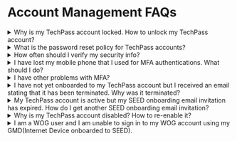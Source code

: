 # Account Management FAQs

<details>
<summary>Why is my TechPass account locked. How to unlock my TechPass account?</summary>

If your TechPass login ID's domain is ```techpass.gov.sg```, your TechPass account is locked after continuous unsuccessful login attempts. You need to [Reset TechPass password](reset-password) to unlock your TechPass account.

</details>

<details>
<summary>What is the password reset policy for TechPass accounts?</summary>

If your TechPass login ID's domain is ```techpass.gov.sg```, we follow the [password policy of Azure Active Directory][password-policy-of-azure-active-directory]. You will receive password expiry notifications accordingly. [Reset your password][reset-password-vendor] by following the on-screen instructions on this page.

![pwd-reset](../assets/images/password-reset-for-vendors.png)

</details>

<details>
<summary>How often should I verify my security info?</summary>

As security information is vital, you need to make sure it is always up-to-date. You will receive a reminder every 180 days to review your security info and update it as needed.

To manage your security info any time, go to <a href="https://myaccount.microsoft.com/" target="_blank">My Account</a>.

</details>

<details>
<summary>I have lost my mobile phone that I used for MFA authentications. What should I do?</summary>

**If your TechPass login ID's domain is ```techpass.gov.sg```**:

a. Create a [service request](https://go.gov.sg/seed-techpass-support) to contact our technical support to remove the MFA configured for your TechPass account.

?> In the service request form, select **Service Request** as **Ticket Type** and select **Request to reset Multi Factor Authentication (MFA)** as **Service Requests**. 

b. [Reset TechPass MFA](https://docs.developer.tech.gov.sg/docs/techpass-user-guide/reset-techpass-mfa-for-new-device).

**If your TechPass ID is same as the organisational email ID**:

a. Contact your Agency Facility Management (AFM) to remove the MFA configured for your WOG account and create a [service request](https://go.gov.sg/seed-techpass-support) to remove the MFA configured for your TechPass account.

?> In the service request form, select **Service Request** as **Ticket Type** and select **Request to reset Multi Factor Authentication (MFA)** as **Service Requests**.

b. [Reset WOG MFA](https://docs.developer.tech.gov.sg/docs/techpass-user-guide/reset-security-verification-for-wog-account).
    
c. [Reset TechPass MFA](https://docs.developer.tech.gov.sg/docs/techpass-user-guide/reset-techpass-mfa-for-new-device).

</details>

<details>
<summary>I have other problems with MFA?</summary>

Do one of the following:

 - Visit Microsoft's [Common problems with two-factor verification](https://docs.microsoft.com/en-us/troubleshoot/azure/active-directory/troubleshoot-azure-mfa-issue) to see if there is a solution.
 - You can also create a [service request](https://go.gov.sg/seed-techpass-support).

</details>

<details><summary>I have not yet onboarded to my TechPass account but I received an email stating that it has been terminated. Why was it terminated?</summary>

When you sign up or get invited to a TechPass account, a TechPass account is created for you and we will send an onboarding invitation email. When you onboard to your account, it gets activated.

This onboarding invitation email is valid only for 30 days and if you have not completed to onboard to TechPass within this time, you are notified via email on the 25th day and your account is terminated on the 30th day. When your account is terminated, you will again be notified about the account termination.

?><br>- Terminating account is different from disabling an account.<br>- If your TechPass ID is same as your organisational email ID, [accept the onboarding invitation](https://docs.developer.tech.gov.sg/docs/techpass-user-guide/sign-up-and-onboard-to-techpass?id=step-3-accept-invitation).<br>- If your TechPass login ID's domain is ```techpass.gov.sg```, you will receive an initial password by SMS. You need to [sign in to TechPass using initial password](https://docs.developer.tech.gov.sg/docs/techpass-user-guide/get-invited-and-onboard-to-techpass?id=step-2-sign-in-using-initial-password).

 
</details>

<details><summary>My TechPass account is active but my SEED onboarding email invitation has expired. How do I get another SEED onboarding email invitation?</summary>

Your SEED onboarding email invitation is valid only for 30 days. 

- If you can access [TechPass portal](http://portal.techpass.gov.sg), complete the instructions mentioned on [Request for SEED provisioning](https://docs.developer.tech.gov.sg/docs/techpass-user-guide/request-for-seed-provisioning).

- If you can't access [TechPass portal](http://portal.techpass.gov.sg), do one of the following:<br>-&nbsp;&nbsp;&nbsp;&nbsp;&nbsp;&nbsp;&nbsp;&nbsp;&nbsp; If you had earlier requested your reporting officer or project manager to invite you to TechPass and SEED, contact them again to resend the SEED onboarding invitation. <br>-&nbsp;&nbsp;&nbsp;&nbsp;&nbsp;&nbsp;&nbsp;&nbsp;&nbsp;[Create a service request with TechPass](https://go.gov.sg/seed-techpass-support) to receive the SEED onboarding invitation email again.

</details>

<details><summary>Why is my TechPass account disabled? How to re-enable it?</summary>

Your TechPass account might be disabled if you have not used it for 90 consecutive days. However, if you have not used it for 60 consecutive days, from day 61 onwards you will receive an email alert about your inactive status with the remediation step. If you still do not use your TechPass account, your account is disabled on day 90 and you are notified.

To re-enable or if you think your account was incorrectly disabled, create a [service request](https://go.gov.sg/seed-techpass-support).

</details>

<details><summary>I am a WOG user and I am unable to sign in to my WOG account using my GMD(Internet Device onboarded to SEED).</summary>

![mfa_error](../assets/support/mfa_error.jpg)

You might encounter this error if you are trying to sign in to your WOG account without setting up the MFA for WOG to authenticate it. For more information, refer to [Set up security verification for WOG account](https://docs.developer.tech.gov.sg/docs/techpass-user-guide/sign-up-and-onboard-to-techpass?id=step-2-configure-mfa-for-the-wog-account)

</details>

[reset-password]: https://passwordreset.microsoftonline.com/
[password-policy-of-azure-active-directory]: https://docs.microsoft.com/en-us/azure/active-directory/authentication/concept-sspr-policy#administrator-password-policy-differences
[reset-password-gsib]: https://itsm.sgnet.gov.sg/sp3
[service-request]: https://go.gov.sg/seed-techpass-support
[reset-password-vendor]: https://passwordreset.microsoftonline.com/
[reset-mfa]: reset-mfa
